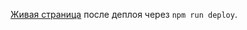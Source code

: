 [Живая страница](https://oborschev.github.io/goit-js-hw-12-weather-app/) после
деплоя через `npm run deploy`.
